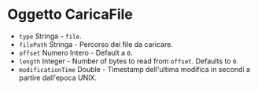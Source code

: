 # Oggetto CaricaFile

* `type` Stringa - `file`.
* `filePath` Stringa - Percorso dei file da caricare.
* `offset` Numero Intero - Default a `0`.
* `length` Integer - Number of bytes to read from `offset`. Defaults to `0`.
* `modificationTime` Double - Timestamp dell'ultima modifica in secondi a partire dall'epoca UNIX.

